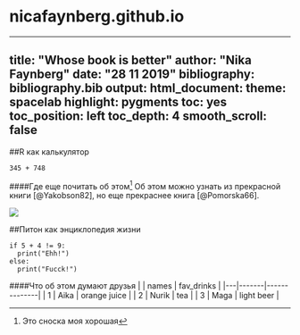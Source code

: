 # nicafaynberg.github.io
---
title: "Whose book is better"
author: "Nika Faynberg"
date: "28 11 2019"
bibliography: bibliography.bib
output: 
  html_document:
    theme: spacelab
    highlight: pygments
    toc: yes
    toc_position: left
    toc_depth: 4
    smooth_scroll: false
---

##R как калькулятор
```{r}
345 + 748
```
####Где еще почитать об этом[^1]
Об этом можно узнать из прекрасной книги [@Yakobson82], но еще прекраснее книга [@Pomorska66].

![](/Users/veronikafajnberg/Documents/RM_homework/мем_митинги.jpg)

##Питон как энциклопедия жизни
```{python, python.reticulate = FALSE}
if 5 + 4 != 9:
  print("Ehh!")
else:
  print("Fucck!")
```
####Что об этом думают друзья
|   | names | fav_drinks   |
|---|-------|--------------|
| 1 | Aika  | orange juice |
| 2 | Nurik | tea          |
| 3 | Maga  | light beer   |
[^1]: Это сноска моя хорошая

